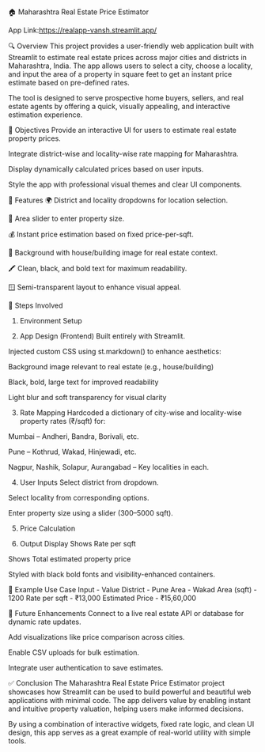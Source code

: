 🏠 Maharashtra Real Estate Price Estimator 

App Link:https://realapp-vansh.streamlit.app/


🔍 Overview
This project provides a user-friendly web application built with Streamlit to estimate real estate prices across major cities and districts in Maharashtra, India. The app allows users to select a city, choose a locality, and input the area of a property in square feet to get an instant price estimate based on pre-defined rates.

The tool is designed to serve prospective home buyers, sellers, and real estate agents by offering a quick, visually appealing, and interactive estimation experience.


🎯 Objectives
Provide an interactive UI for users to estimate real estate property prices.

Integrate district-wise and locality-wise rate mapping for Maharashtra.

Display dynamically calculated prices based on user inputs.

Style the app with professional visual themes and clear UI components.


🧩 Features
🌍 District and locality dropdowns for location selection.

📏 Area slider to enter property size.

💰 Instant price estimation based on fixed price-per-sqft.

🎨 Background with house/building image for real estate context.

🖍️ Clean, black, and bold text for maximum readability.

🪟 Semi-transparent layout to enhance visual appeal.



🔧 Steps Involved

1. Environment Setup

 2. App Design (Frontend)
Built entirely with Streamlit.

Injected custom CSS using st.markdown() to enhance aesthetics:

Background image relevant to real estate (e.g., house/building)

Black, bold, large text for improved readability

Light blur and soft transparency for visual clarity

3. Rate Mapping
Hardcoded a dictionary of city-wise and locality-wise property rates (₹/sqft) for:

Mumbai – Andheri, Bandra, Borivali, etc.

Pune – Kothrud, Wakad, Hinjewadi, etc.

Nagpur, Nashik, Solapur, Aurangabad – Key localities in each.

4. User Inputs
Select district from dropdown.

Select locality from corresponding options.

Enter property size using a slider (300–5000 sqft).

5. Price Calculation

 
 6. Output Display
Shows Rate per sqft

Shows Total estimated property price

Styled with black bold fonts and visibility-enhanced containers.


🧪 Example Use Case
Input	- Value
District - 	Pune
Area	- Wakad
Area (sqft) -	1200
Rate per sqft -	₹13,000
Estimated Price -	₹15,60,000


💾 Future Enhancements
Connect to a live real estate API or database for dynamic rate updates.

Add visualizations like price comparison across cities.

Enable CSV uploads for bulk estimation.

Integrate user authentication to save estimates.



✅ Conclusion
The Maharashtra Real Estate Price Estimator project showcases how Streamlit can be used to build powerful and beautiful web applications with minimal code. The app delivers value by enabling instant and intuitive property valuation, helping users make informed decisions.

By using a combination of interactive widgets, fixed rate logic, and clean UI design, this app serves as a great example of real-world utility with simple tools.

